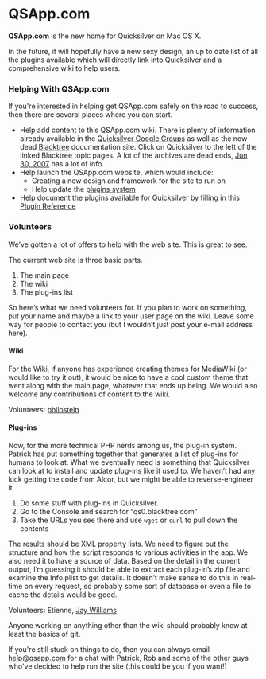 # QSApp.com

**QSApp.com** is the new home for Quicksilver on Mac OS X.

In the future, it will hopefully have a new sexy design, an up to date list of all the plugins available which will directly link into Quicksilver and a comprehensive wiki to help users.

### Helping With QSApp.com

If you're interested in helping get QSApp.com safely on the road to success, then there are several places where you can start.

* Help add content to this QSApp.com wiki. There is plenty of information already available in the [Quicksilver Google Groups](http://groups.google.com/group/blacktree-quicksilver) as well as the now dead [Blacktree](http://web.archive.org/web/\*/http://docs.blacktree.com/quicksilver) documentation site. Click on Quicksilver to the left of the linked Blacktree topic pages. A lot of the archives are dead ends, [Jun 30, 2007](http://web.archive.org/web/20070701170449/docs.blacktree.com/quicksilver/quicksilver?DokuWiki=48da35e168dfb532fdfc6d1a3d3172de) has a lot of info.
* Help launch the QSApp.com website, which would include:
  * Creating a new design and framework for the site to run on
  * Help update the [plugins system](http://qsapp.com/plugins)
* Help document the plugins available for Quicksilver by filling in this [Plugin Reference](Plugin\_Reference/)

### Volunteers

We’ve gotten a lot of offers to help with the web site. This is great to see.

The current web site is three basic parts.

1. The main page
2. The wiki
3. The plug-ins list

So here’s what we need volunteers for. If you plan to work on something, put your name and maybe a link to your user page on the wiki. Leave some way for people to contact you (but I wouldn’t just post your e-mail address here).

#### Wiki

For the Wiki, if anyone has experience creating themes for MediaWiki (or would like to try it out), it would be nice to have a cool custom theme that went along with the main page, whatever that ends up being. We would also welcome any contributions of content to the wiki.

Volunteers: [philostein](http://lovequicksilver.com)

#### Plug-ins

Now, for the more technical PHP nerds among us, the plug-in system. Patrick has put something together that generates a list of plug-ins for humans to look at. What we eventually need is something that Quicksilver can look at to install and update plug-ins like it used to. We haven’t had any luck getting the code from Alcor, but we might be able to reverse-engineer it.

1. Do some stuff with plug-ins in Quicksilver.
2. Go to the Console and search for “qs0.blacktree.com”
3. Take the URLs you see there and use `wget` or `curl` to pull down the contents

The results should be XML property lists. We need to figure out the structure and how the script responds to various activities in the app. We also need it to have a source of data. Based on the detail in the current output, I’m guessing it should be able to extract each plug-in’s zip file and examine the Info.plist to get details. It doesn’t make sense to do this in real-time on every request, so probably some sort of database or even a file to cache the details would be good.

Volunteers: Etienne, [Jay Williams](http://myd3.com/)

Anyone working on anything other than the wiki should probably know at least the basics of git.



If you're still stuck on things to do, then you can always email help@qsapp.com for a chat with Patrick, Rob and some of the other guys who've decided to help run the site (this could be you if you want!)

